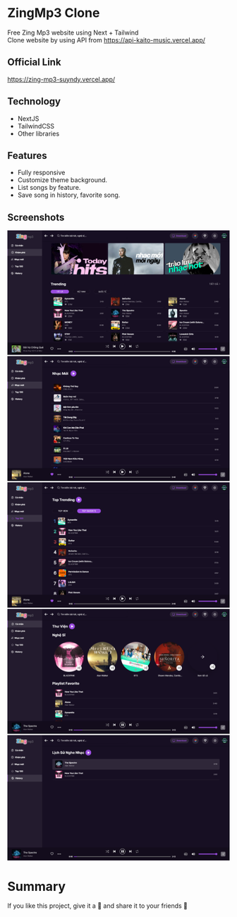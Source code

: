 # ZingMp3 Clone

Free Zing Mp3 website using Next + Tailwind </br>
Clone website by using API from https://api-kaito-music.vercel.app/

## Official Link

https://zing-mp3-suyndy.vercel.app/

## Technology

- NextJS
- TailwindCSS
- Other libraries

## Features

- Fully responsive
-	Customize theme background.
-	List songs by feature.
-	Save song in history, favorite song.

## Screenshots

![Home](/public/demo/home.png)
![New](/public/demo/news.png)
![Top](/public/demo/top.png)
![Profile](/public/demo/profile.png)
![History](/public/demo/history.png)

# Summary

If you like this project, give it a 🌟 and share it to your friends 💖
